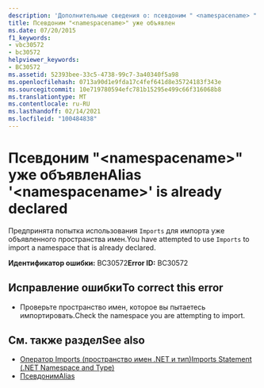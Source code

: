 ```yaml
---
description: 'Дополнительные сведения о: псевдоним " <namespacename> " уже объявлен'
title: Псевдоним "<namespacename>" уже объявлен
ms.date: 07/20/2015
f1_keywords:
- vbc30572
- bc30572
helpviewer_keywords:
- BC30572
ms.assetid: 52393bee-33c5-4738-99c7-3a40340f5a98
ms.openlocfilehash: 0713a90d1e9fda17c4fef641d8e35724183f343e
ms.sourcegitcommit: 10e719780594efc781b15295e499c66f316068b8
ms.translationtype: MT
ms.contentlocale: ru-RU
ms.lasthandoff: 02/14/2021
ms.locfileid: "100484838"
---
```

# <a name="alias-namespacename-is-already-declared"></a><span data-ttu-id="da9cd-103">Псевдоним "\<namespacename>" уже объявлен</span><span class="sxs-lookup"><span data-stu-id="da9cd-103">Alias '\<namespacename>' is already declared</span></span>

<span data-ttu-id="da9cd-104">Предпринята попытка использования `Imports` для импорта уже объявленного пространства имен.</span><span class="sxs-lookup"><span data-stu-id="da9cd-104">You have attempted to use `Imports` to import a namespace that is already declared.</span></span>  
  
 <span data-ttu-id="da9cd-105">**Идентификатор ошибки:** BC30572</span><span class="sxs-lookup"><span data-stu-id="da9cd-105">**Error ID:** BC30572</span></span>  
  
## <a name="to-correct-this-error"></a><span data-ttu-id="da9cd-106">Исправление ошибки</span><span class="sxs-lookup"><span data-stu-id="da9cd-106">To correct this error</span></span>  
  
- <span data-ttu-id="da9cd-107">Проверьте пространство имен, которое вы пытаетесь импортировать.</span><span class="sxs-lookup"><span data-stu-id="da9cd-107">Check the namespace you are attempting to import.</span></span>  
  
## <a name="see-also"></a><span data-ttu-id="da9cd-108">См. также раздел</span><span class="sxs-lookup"><span data-stu-id="da9cd-108">See also</span></span>

- [<span data-ttu-id="da9cd-109">Оператор Imports (пространство имен .NET и тип)</span><span class="sxs-lookup"><span data-stu-id="da9cd-109">Imports Statement (.NET Namespace and Type)</span></span>](../language-reference/statements/imports-statement-net-namespace-and-type.md)
- [<span data-ttu-id="da9cd-110">Псевдоним</span><span class="sxs-lookup"><span data-stu-id="da9cd-110">Alias</span></span>](../language-reference/statements/alias-clause.md)
